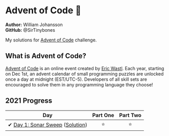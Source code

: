 # Advent of Code 🎄

**Author:** William Johansson  
**GitHub:** @SirTinybones

My solutions for [Advent of Code](https://adventofcode.com/) challenge.

## What is Advent of Code?

[Advent of Code](http://adventofcode.com) is an online event created by [Eric Wastl](https://twitter.com/ericwastl). Each year, starting on Dec 1st, an advent calendar of small programming puzzles are unlocked once a day at midnight (EST/UTC-5). Developers of all skill sets are encouraged to solve them in any programming language they choose!

## 2021 Progress

| Day  | Part One | Part Two |
|---|:---:|:---:|
| ✔ [Day 1: Sonar Sweep](https://adventofcode.com/2021/day/1) ([Solution](2021/01))|⭐|⭐|
